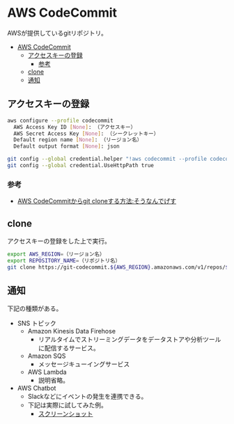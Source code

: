 # AWS CodeCommit

AWSが提供しているgitリポジトリ。

- [AWS CodeCommit](#aws-codecommit)
  - [アクセスキーの登録](#アクセスキーの登録)
    - [参考](#参考)
  - [clone](#clone)
  - [通知](#通知)

## アクセスキーの登録

``` sh
aws configure --profile codecommit
  AWS Access Key ID [None]: （アクセスキー）
  AWS Secret Access Key [None]: （シークレットキー）
  Default region name [None]: （リージョン名）
  Default output format [None]: json

git config --global credential.helper "!aws codecommit --profile codecommit credential-helper $@"
git config --global credential.UseHttpPath true
```

### 参考

- [AWS CodeCommitからgit cloneする方法:そうなんでげす](https://www.soudegesu.com/post/aws/clone_from_codecommit/)

## clone

アクセスキーの登録をした上で実行。

``` sh
export AWS_REGION=（リージョン名）
export REPOSITORY_NAME=（リポジトリ名）
git clone https://git-codecommit.${AWS_REGION}.amazonaws.com/v1/repos/${REPOSITORY_NAME}
```

## 通知

下記の種類がある。

- SNS トピック
  - Amazon Kinesis Data Firehose
    - リアルタイムでストリーミングデータをデータストアや分析ツールに配信するサービス。
  - Amazon SQS
    - メッセージキューイングサービス
  - AWS Lambda
    - 説明省略。
- AWS Chatbot
  - Slackなどにイベントの発生を連携できる。
  - 下記は実際に試してみた例。
    - [スクリーンショット](./Screenshot_2021-10-06_15.07.23.png)

